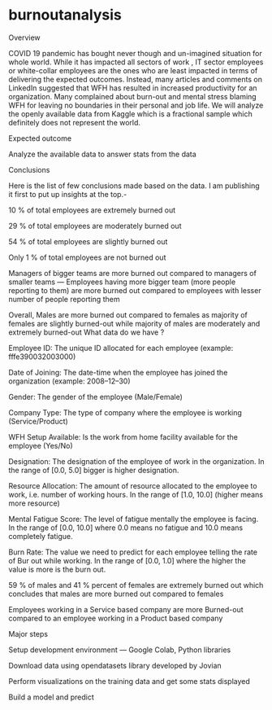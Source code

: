 # burnoutanalysis
Overview

COVID 19 pandemic has bought never though and un-imagined situation for whole world. While it has impacted all sectors of work , IT sector employees or white-collar employees are the ones who are least impacted in terms of delivering the expected outcomes. Instead, many articles and comments on LinkedIn suggested that WFH has resulted in increased productivity for an organization. Many complained about burn-out and mental stress blaming WFH for leaving no boundaries in their personal and job life. We will analyze the openly 
available data from Kaggle which is a fractional sample which definitely does not represent the world.

Expected outcome

 Analyze the available data to answer stats from the data
 
 Conclusions
 
Here is the list of few conclusions made based on the data. I am publishing it first to put up insights at the top.-

10 % of total employees are extremely burned out

29 % of total employees are moderately burned out

54 % of total employees are slightly burned out

Only 1 % of total employees are not burned out

Managers of bigger teams are more burned out compared to managers of smaller teams — Employees having more bigger team (more people reporting to them) are more burned
out compared to employees with lesser number of people reporting them

Overall, Males are more burned out compared to females as majority of females are slightly burned-out while majority of males are moderately and 
extremely burned-out
What data do we have ?

Employee ID: The unique ID allocated for each employee (example: fffe390032003000)

Date of Joining: The date-time when the employee has joined the organization (example: 2008–12–30)

Gender: The gender of the employee (Male/Female)

Company Type: The type of company where the employee is working (Service/Product)

WFH Setup Available: Is the work from home facility available for the employee (Yes/No)

Designation: The designation of the employee of work in the organization. In the range of [0.0, 5.0] bigger is higher designation.

Resource Allocation: The amount of resource allocated to the employee to work, i.e. number of working hours. In the range of [1.0, 10.0] (higher means more resource)

Mental Fatigue Score: The level of fatigue mentally the employee is facing. In the range of [0.0, 10.0] where 0.0 means no fatigue and 10.0 means completely fatigue.

Burn Rate: The value we need to predict for each employee telling the rate of Bur out while working. In the range of [0.0, 1.0] where the higher the value is more is the burn out.


59 % of males and 41 % percent of females are extremely burned out which concludes that males are more burned out compared to females

Employees working in a Service based company are more Burned-out compared to an employee working in a Product based company

Major steps

Setup development environment — Google Colab, Python libraries

Download data using opendatasets library developed by Jovian

Perform visualizations on the training data and get some stats displayed

Build a model and predict

